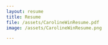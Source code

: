 ```yaml
---
layout: resume
title: Resume
file: /assets/CarolineWinResume.pdf
image: /assets/CarolineWinResume.png

---
```

